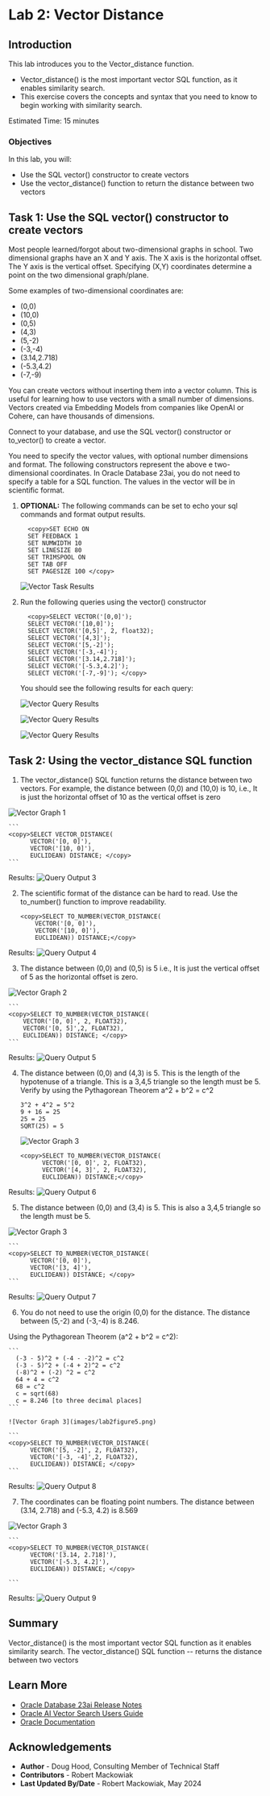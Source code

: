 # Lab 2: Vector Distance

## Introduction

This lab introduces you to the Vector\_distance function.

- Vector\_distance() is the most important vector SQL function, as it enables similarity search.
- This exercise covers the concepts and syntax that you need to know to begin working with similarity search.

Estimated Time: 15 minutes

### Objectives

In this lab, you will:
* Use the SQL vector() constructor to create vectors
* Use the vector\_distance() function to return the distance between two vectors


## Task 1: Use the SQL vector() constructor to create vectors

Most people learned/forgot about two-dimensional graphs in school.
Two dimensional graphs have an X and Y axis.
The X axis is the horizontal offset.
The Y axis is the vertical offset.
Specifying (X,Y) coordinates determine a point on the two dimensional graph/plane.

Some examples of two-dimensional coordinates are:
* (0,0)
* (10,0)
* (0,5)
* (4,3)
* (5,-2)
* (-3,-4)
* (3.14,2.718)
* (-5.3,4.2)
* (-7,-9)

You can create vectors without inserting them into a vector column.
This is useful for learning how to use vectors with a small number of dimensions.
Vectors created via Embedding Models from companies like OpenAI or Cohere, can have thousands of dimensions.

Connect to your database, and use the SQL vector() constructor or to\_vector() to create a vector.

You need to specify the vector values, with optional number dimensions and format.
The following constructors represent the above e two-dimensional coordinates.
In Oracle Database 23ai, you do not need to specify a table for a SQL function.
The values in the vector will be in scientific format.

1. **OPTIONAL:** The following commands can be set to echo your sql commands and format output results.

    ```
      <copy>SET ECHO ON
      SET FEEDBACK 1
      SET NUMWIDTH 10
      SET LINESIZE 80
      SET TRIMSPOOL ON
      SET TAB OFF
      SET PAGESIZE 100 </copy>
    ```
    ![Vector Task Results](images/screenshot2-01.png)

2. Run the following queries using the vector() constructor  

    ```
      <copy>SELECT VECTOR('[0,0]');
      SELECT VECTOR('[10,0]');
      SELECT VECTOR('[0,5]', 2, float32);
      SELECT VECTOR('[4,3]');
      SELECT VECTOR('[5,-2]');
      SELECT VECTOR('[-3,-4]');
      SELECT VECTOR('[3.14,2.718]');
      SELECT VECTOR('[-5.3,4.2]');
      SELECT VECTOR('[-7,-9]'); </copy>
    ```

    You should see the following results for each query:

    ![Vector Query Results](images/screenshot2-02a.png)

    ![Vector Query Results](images/screenshot2-02b.png)

    ![Vector Query Results](images/screenshot2-02c.png)


## Task 2: Using the vector_distance SQL function

1. The vector\_distance() SQL function returns the distance between two vectors.
For example, the distance between (0,0) and (10,0) is 10,
i.e., It is just the horizontal offset of 10 as the vertical offset is zero

  ![Vector Graph 1](images/lab2figure1.png)

    ```
    <copy>SELECT VECTOR_DISTANCE(
          VECTOR('[0, 0]'),
          VECTOR('[10, 0]'),
          EUCLIDEAN) DISTANCE; </copy>
    ```

  Results:
  ![Query Output 3](images/screenshot2-03.png)


2. The scientific format of the distance can be hard to read.
Use the to\_number() function to improve readability.

    ```
    <copy>SELECT TO_NUMBER(VECTOR_DISTANCE(
        VECTOR('[0, 0]'),
        VECTOR('[10, 0]'),
        EUCLIDEAN)) DISTANCE;</copy>
    ```

  Results:
  ![Query Output 4](images/screenshot2-04.png)

3. The distance between (0,0) and (0,5) is 5
i.e., It is just the vertical offset of 5 as the horizontal offset is zero.

  ![Vector Graph 2](images/lab2figure2.png)

    ```
    <copy>SELECT TO_NUMBER(VECTOR_DISTANCE(
        VECTOR('[0, 0]', 2, FLOAT32),
        VECTOR('[0, 5]',2, FLOAT32),
        EUCLIDEAN)) DISTANCE; </copy>
    ```

  Results:
  ![Query Output 5](images/screenshot2-05.png)

4. The distance between (0,0) and (4,3) is 5.
This is the length of the hypotenuse of a triangle.
This is a 3,4,5 triangle so the length must be 5.
Verify by using the Pythagorean Theorem a^2 + b^2 = c^2

    ```
    3^2 + 4^2 = 5^2
    9 + 16 = 25
    25 = 25
    SQRT(25) = 5
    ```

    ![Vector Graph 3](images/lab2figure3.png)

    ```
    <copy>SELECT TO_NUMBER(VECTOR_DISTANCE(
          VECTOR('[0, 0]', 2, FLOAT32),
          VECTOR('[4, 3]', 2, FLOAT32),
          EUCLIDEAN)) DISTANCE;</copy>
    ```
  Results:
  ![Query Output 6](images/screenshot2-06.png)


5. The distance between (0,0) and (3,4) is 5.
This is also a 3,4,5 triangle so the length must be 5.

  ![Vector Graph 3](images/lab2figure4.png)

    ```
    <copy>SELECT TO_NUMBER(VECTOR_DISTANCE(
          VECTOR('[0, 0]'),
          VECTOR('[3, 4]'),
          EUCLIDEAN)) DISTANCE; </copy>
    ```

  Results:
  ![Query Output 7](images/screenshot2-07.png)

6. You do not need to use the origin (0,0) for the distance. The distance between (5,-2) and (-3,-4) is 8.246.

  Using the Pythagorean Theorem (a^2 + b^2 = c^2):

    ```
      (-3 - 5)^2 + (-4 - -2)^2 = c^2
      (-3 - 5)^2 + (-4 + 2)^2 = c^2
      (-8)^2 + (-2) ^2 = c^2
      64 + 4 = c^2
      68 = c^2
      c = sqrt(68)
      c = 8.246 [to three decimal places]
    ```

    ![Vector Graph 3](images/lab2figure5.png)

    ```
    <copy>SELECT TO_NUMBER(VECTOR_DISTANCE(
          VECTOR('[5, -2]', 2, FLOAT32),
          VECTOR('[-3, -4]',2, FLOAT32),
          EUCLIDEAN)) DISTANCE; </copy>
    ```

  Results:
   ![Query Output 8](images/screenshot2-08.png)

7. The coordinates can be floating point numbers.
The distance between (3.14, 2.718) and (-5.3, 4.2) is 8.569

  ![Vector Graph 3](images/lab2figure6.png)

    ```
    <copy>SELECT TO_NUMBER(VECTOR_DISTANCE(
          VECTOR('[3.14, 2.718]'),
          VECTOR('[-5.3, 4.2]'),
          EUCLIDEAN)) DISTANCE; </copy>

    ```

  Results:
  ![Query Output 9](images/screenshot2-09.png)


## Summary

Vector\_distance() is the most important vector SQL function as it enables similarity search.
The vector\_distance() SQL function
-- returns the distance between two vectors


## Learn More

* [Oracle Database 23ai Release Notes](https://docs.oracle.com/en/database/oracle/oracle-database/23/rnrdm/index.html)
* [Oracle AI Vector Search Users Guide](https://docs.oracle.com/en/database/oracle/oracle-database/23/vecse/index.html)
* [Oracle Documentation](http://docs.oracle.com)

## Acknowledgements
* **Author** - Doug Hood, Consulting Member of Technical Staff
* **Contributors** - Robert Mackowiak
* **Last Updated By/Date** - Robert Mackowiak, May 2024
